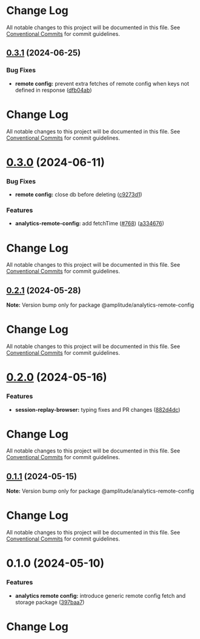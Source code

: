# Change Log

All notable changes to this project will be documented in this file. See
[Conventional Commits](https://conventionalcommits.org) for commit guidelines.

## [0.3.1](https://github.com/amplitude/Amplitude-TypeScript/compare/@amplitude/analytics-remote-config@0.3.0...@amplitude/analytics-remote-config@0.3.1) (2024-06-25)

### Bug Fixes

- **remote config:** prevent extra fetches of remote config when keys not defined in response
  ([dfb04ab](https://github.com/amplitude/Amplitude-TypeScript/commit/dfb04abdf051e9ed88ad2eac133be284e1f7376e))

# Change Log

All notable changes to this project will be documented in this file. See
[Conventional Commits](https://conventionalcommits.org) for commit guidelines.

# [0.3.0](https://github.com/amplitude/Amplitude-TypeScript/compare/@amplitude/analytics-remote-config@0.2.1...@amplitude/analytics-remote-config@0.3.0) (2024-06-11)

### Bug Fixes

- **remote config:** close db before deleting
  ([c9273d1](https://github.com/amplitude/Amplitude-TypeScript/commit/c9273d1b4e823d728b9b437cf3dc8ccae1f4f7b2))

### Features

- **analytics-remote-config:** add fetchTime ([#768](https://github.com/amplitude/Amplitude-TypeScript/issues/768))
  ([a334676](https://github.com/amplitude/Amplitude-TypeScript/commit/a334676da68d58dc04d23723bc0252c53919beeb))

# Change Log

All notable changes to this project will be documented in this file. See
[Conventional Commits](https://conventionalcommits.org) for commit guidelines.

## [0.2.1](https://github.com/amplitude/Amplitude-TypeScript/compare/@amplitude/analytics-remote-config@0.2.0...@amplitude/analytics-remote-config@0.2.1) (2024-05-28)

**Note:** Version bump only for package @amplitude/analytics-remote-config

# Change Log

All notable changes to this project will be documented in this file. See
[Conventional Commits](https://conventionalcommits.org) for commit guidelines.

# [0.2.0](https://github.com/amplitude/Amplitude-TypeScript/compare/@amplitude/analytics-remote-config@0.1.1...@amplitude/analytics-remote-config@0.2.0) (2024-05-16)

### Features

- **session-replay-browser:** typing fixes and PR changes
  ([882d4dc](https://github.com/amplitude/Amplitude-TypeScript/commit/882d4dc3702dd833cfb6c9a4d0941d2955c44389))

# Change Log

All notable changes to this project will be documented in this file. See
[Conventional Commits](https://conventionalcommits.org) for commit guidelines.

## [0.1.1](https://github.com/amplitude/Amplitude-TypeScript/compare/@amplitude/analytics-remote-config@0.1.0...@amplitude/analytics-remote-config@0.1.1) (2024-05-15)

**Note:** Version bump only for package @amplitude/analytics-remote-config

# Change Log

All notable changes to this project will be documented in this file. See
[Conventional Commits](https://conventionalcommits.org) for commit guidelines.

# 0.1.0 (2024-05-10)

### Features

- **analytics remote config:** introduce generic remote config fetch and storage package
  ([397baa7](https://github.com/amplitude/Amplitude-TypeScript/commit/397baa7fb6220d18a0f6b82f569d6af5c38ccafe))

# Change Log
